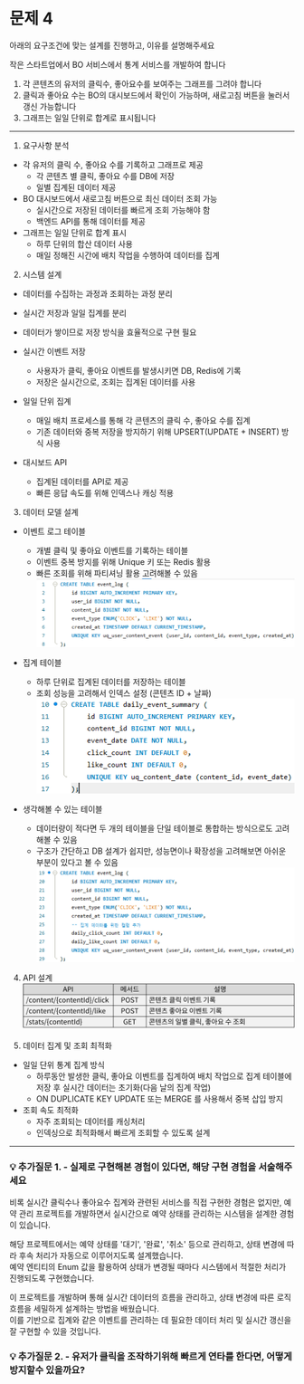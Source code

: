 # 문제 4

아래의 요구조건에 맞는 설계를 진행하고, 이유를 설명해주세요

작은 스타트업에서 BO 서비스에서 통계 서비스를 개발하여 합니다

1. 각 콘텐츠의 유저의 클릭수, 좋아요수를 보여주는 그래프를 그려야 합니다
2. 클릭과 좋아요 수는 BO의 대시보드에서 확인이 가능하며, 새로고침 버튼을 눌러서 갱신 가능합니다
3. 그래프는 일일 단위로 합계로 표시됩니다
  ------
1. 요구사항 분석  
- 각 유저의 클릭 수, 좋아요 수를 기록하고 그래프로 제공  
    - 각 콘텐츠 별 클릭, 좋아요 수를 DB에 저장  
    - 일별 집계된 데이터 제공  
- BO 대시보드에서 새로고침 버튼으로 최신 데이터 조회 가능  
    - 실시간으로 저장된 데이터를 빠르게 조회 가능해야 함  
    - 백엔드 API를 통해 데이터를 제공  
- 그래프는 일일 단위로 합계 표시  
    - 하루 단위의 합산 데이터 사용  
    - 매일 정해진 시간에 배치 작업을 수행하여 데이터를 집계  
  
2. 시스템 설계  
- 데이터를 수집하는 과정과 조회하는 과정 분리  
- 실시간 저장과 일일 집계를 분리  
- 데이터가 쌓이므로 저장 방식을 효율적으로 구현 필요  
  
- 실시간 이벤트 저장  
    - 사용자가 클릭, 좋아요 이벤트를 발생시키면 DB, Redis에 기록  
    - 저장은 실시간으로, 조회는 집계된 데이터를 사용  
- 일일 단위 집계  
    - 매일 배치 프로세스를 통해 각 콘텐츠의 클릭 수, 좋아요 수를 집계  
    - 기존 데이터와 중복 저장을 방지하기 위해 UPSERT(UPDATE + INSERT) 방식 사용  
- 대시보드 API  
    - 집계된 데이터를 API로 제공  
    - 빠른 응답 속도를 위해 인덱스나 캐싱 적용  
  
3. 데이터 모델 설계  
- 이벤트 로그 테이블  
    - 개별 클릭 및 좋아요 이벤트를 기록하는 테이블  
    - 이벤트 중복 방지를 위해 Unique 키 또는 Redis 활용  
    - 빠른 조회를 위해 파티셔닝 활용 고려해볼 수 있음  
    ![EVENT LOG TABLE](./assets/tables/event_log_table.png)  
  
- 집계 테이블  
    - 하루 단위로 집계된 데이터를 저장하는 테이블  
    - 조회 성능을 고려해서 인덱스 설정 (콘텐츠 ID + 날짜)  
    ![DAILY EVENT SUMMARY TABLE](./assets/tables/daily_event_summary_table.png)  
  
- 생각해볼 수 있는 테이블  
    - 데이터량이 적다면 두 개의 테이블을 단일 테이블로 통합하는 방식으로도 고려해볼 수 있음  
    - 구조가 간단하고 DB 설계가 쉽지만, 성능면이나 확장성을 고려해보면 아쉬운 부분이 있다고 볼 수 있음  
    ![EVENT LOG SUMMARY TABLE](./assets/tables/event_log_summary_table.png)  
4. API 설계  
![API DESCRIPTION](./assets/API/API.png)  
  
5. 데이터 집계 및 조회 최적화  
- 일일 단위 통계 집계 방식  
    - 하루동안 발생한 클릭, 좋아요 이벤트를 집계하여 배치 작업으로 집계 테이블에 저장 후 실시간 데이터는 초기화(다음 날의 집계 작업)  
    - ON DUPLICATE KEY UPDATE 또는 MERGE 를 사용해서 중복 삽입 방지  
- 조회 속도 최적화  
    - 자주 조회되는 데이터를 캐싱처리  
    - 인덱싱으로 최적화해서 빠르게 조회할 수 있도록 설계  

---

### 💡 추가질문 1. - 실제로 구현해본 경험이 있다면, 해당 구현 경험을 서술해주세요  
비록 실시간 클릭수나 좋아요수 집계와 관련된 서비스를 직접 구현한 경험은 없지만, 예약 관리 프로젝트를 개발하면서 실시간으로 예약 상태를 관리하는 시스템을 설계한 경험이 있습니다.  
  
해당 프로젝트에서는 예약 상태를 '대기', '완료', '취소' 등으로 관리하고, 상태 변경에 따라 후속 처리가 자동으로 이루어지도록 설계했습니다.  
예약 엔티티의 Enum 값을 활용하여 상태가 변경될 때마다 시스템에서 적절한 처리가 진행되도록 구현했습니다.  
  
이 프로젝트를 개발하며 통해 실시간 데이터의 흐름을 관리하고, 상태 변경에 따른 로직 흐름을 세밀하게 설계하는 방법을 배웠습니다.  
이를 기반으로 집계와 같은 이벤트를 관리하는 데 필요한 데이터 처리 및 실시간 갱신을 잘 구현할 수 있을 것입니다.  
  
### 💡 추가질문 2. - 유저가 클릭을 조작하기위해 빠르게 연타를 한다면, 어떻게 방지할수 있을까요?
